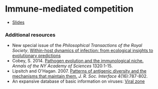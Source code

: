# Immune-mediated competition

* [Slides](slides.html)

### Additional resources
* New special issue of the *Philosophical Transactions of the Royal Society*, [Within-host dynamics of infection: from ecological insights to evolutionary predictions](http://rstb.royalsocietypublishing.org/content/370/1675)
* Cobey, S. 2014. [Pathogen evolution and the immunological niche.](http://onlinelibrary.wiley.com/doi/10.1111/nyas.12493/abstract) *Annals of the NY Academy of Sciences* 1320:1-15.
* Lipsitch and O'Hagan. 2007. [Patterns of antigenic diversity and the mechanisms that maintain them.](http://www.ncbi.nlm.nih.gov/pubmed/17426010) *J. R. Soc. Interface* 4(16):787-802.
* An expansive database of basic information on viruses: [Viral zone](http://viralzone.expasy.org/)
